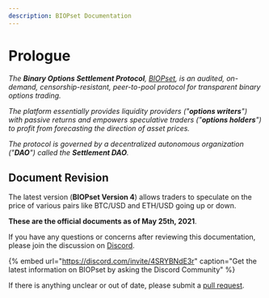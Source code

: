 ```yaml
---
description: BIOPset Documentation
---
```


# Prologue

_The **Binary Options Settlement Protocol**,_ [_BIOPset_](https://biopset.com/)_, is an audited, on-demand, censorship-resistant, peer-to-pool protocol for transparent binary options trading._

_The platform essentially provides liquidity providers \("**options writers**"\) with passive returns and empowers speculative traders \("**options holders**"\) to profit from forecasting the direction of asset prices._

_The protocol is governed by a decentralized autonomous organization \("**DAO**"\) called the **Settlement DAO**._

## Document Revision

The latest version \(**BIOPset Version 4**\) allows traders to speculate on the price of various pairs like BTC/USD and ETH/USD going up or down.

**These are the official documents as of May 25th, 2021**.

If you have any questions or concerns after reviewing this documentation, please join the discussion on [Discord](https://discord.gg/4SRYBNdE3r).

{% embed url="https://discord.com/invite/4SRYBNdE3r" caption="Get the latest information on BIOPset by asking the Discord Community" %}

If there is anything unclear or out of date, please submit a [pull request](https://github.com/munair/biopset-documentation/blob/main/WELCOME.md).
